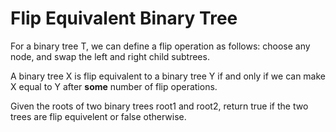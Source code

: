 # Flip Equivalent Binary Tree
For a binary tree T, we can define a flip operation as follows: choose any node, and swap the left and right child subtrees.

A binary tree X is flip equivalent to a binary tree Y if and only if we can make X equal to Y after **some** number of flip operations.

Given the roots of two binary trees root1 and root2, return true if the two trees are flip equivelent or false otherwise.